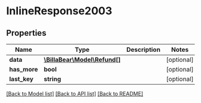 # InlineResponse2003

## Properties
Name | Type | Description | Notes
------------ | ------------- | ------------- | -------------
**data** | [**\BillaBear\Model\Refund[]**](Refund.md) |  | [optional] 
**has_more** | **bool** |  | [optional] 
**last_key** | **string** |  | [optional] 

[[Back to Model list]](../../README.md#documentation-for-models) [[Back to API list]](../../README.md#documentation-for-api-endpoints) [[Back to README]](../../README.md)


